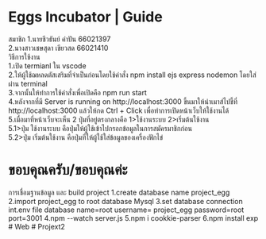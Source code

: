 <h1>Eggs Incubator | Guide</h1>
สมาชิก
1.นายชีวธันย์ คำปัน 66021397<br>
2.นางสาวเชษสุดา เขียวสด 66021410<br>
วิธีการใช้งาน<br>
1.เปิด termianl ใน vscode<br>
2.ให้ผู้ใช้ฌหลดตัสเสริมที่จำเป็นก่อนโดยใช้คำสั่ง npm install ejs express nodemon โดยใส่ผ่าน terminal<br>
3.จากนั้นให้ทำการใช้คำสั่งเพื่อเปิดคือ npm run start <br>
4.หลังจากที่มี Server is running on http://localhost:3000 ขึ้นมาให้นำเมาส์ไปชี้ที่ http://localhost:3000 แล้วให้กด Ctrl + Click เพื่อทำการเปิดหน้าเว็บให้ใช้งานได้<br>
5.เมื่อมาที่หน้าเว็บจะเห็น 2 ปุ่มที่อยู่ตรงกลางคือ 1>ใช้งานระบบ 2>เริ่มต้นใช้งาน<br>
  5.1>ปุ่ม ใช้งานระบบ คือปุ่มให้ผู้ใช้เข้าไปกรอกข้อมูลในการสมัครมาชิกก่อน<br>
  5.2>ปุ่ม เริ่มต้นใช้งาน คือปุ่มที่ให้ผู้ใช้ใส่ข้อมูลของเครื่องฟักไข่<br>
<h1>ขอบคุณครับ/ขอบคุณค่ะ</h1>
การเชื่อมฐานข้อมูล และ build project
1.create database name project_egg
2.import project_egg to root database Mysql
3.set database connection int.env file database name=root username= project_egg password=root port=3001
4.npm --watch server.js
5.npm i cookkie-parser
6.npm install exp
#   W e b  
 #   P r o j e x t 2  
 